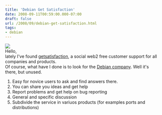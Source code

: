 ```yaml
---
title: 'Debian Get Satisfaction'
date: 2008-09-11T00:59:00.000-07:00
draft: false
url: /2008/09/debian-get-satisfaction.html
tags: 
- debian
---
```


[![](http://1.static.getsatisfaction.com/images/logo.png)](http://getsatisfaction.com/debian)  
Hello,  
lately I've found [getsatisfaction](http://getsatisfaction.com/), a social web2 free customer support for all companies and products.  
Of course, what have I done is to look for the [Debian company](http://getsatisfaction.com/debian). Well it's there, but unused.  
  

1.  Easy for novice users to ask and find answers there.
2.  You can share you ideas and get help
3.  Report problems and get help on bug reporting
4.  General and specific discussion
5.  Subdivide the service in variuos products (for examples ports and distributions)